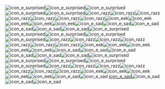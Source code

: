 ![icon_e_surprised](https://user-images.githubusercontent.com/63570012/157149821-8a133be3-9d8d-4fc5-add2-5abacdb2fb8e.gif)![icon_e_surprised](https://user-images.githubusercontent.com/63570012/157149821-8a133be3-9d8d-4fc5-add2-5abacdb2fb8e.gif)![icon_e_surprised](https://user-images.githubusercontent.com/63570012/157149821-8a133be3-9d8d-4fc5-add2-5abacdb2fb8e.gif)![icon_e_surprised](https://user-images.githubusercontent.com/63570012/157149821-8a133be3-9d8d-4fc5-add2-5abacdb2fb8e.gif)![icon_e_surprised](https://user-images.githubusercontent.com/63570012/157149821-8a133be3-9d8d-4fc5-add2-5abacdb2fb8e.gif)![icon_razz](https://user-images.githubusercontent.com/63570012/157149829-519fe727-45ae-4e21-ab57-efe66b647af6.gif)![icon_razz](https://user-images.githubusercontent.com/63570012/157149829-519fe727-45ae-4e21-ab57-efe66b647af6.gif)![icon_razz](https://user-images.githubusercontent.com/63570012/157149829-519fe727-45ae-4e21-ab57-efe66b647af6.gif)![icon_razz](https://user-images.githubusercontent.com/63570012/157149829-519fe727-45ae-4e21-ab57-efe66b647af6.gif)![icon_razz](https://user-images.githubusercontent.com/63570012/157149829-519fe727-45ae-4e21-ab57-efe66b647af6.gif)![icon_razz](https://user-images.githubusercontent.com/63570012/157149829-519fe727-45ae-4e21-ab57-efe66b647af6.gif)![icon_razz](https://user-images.githubusercontent.com/63570012/157149829-519fe727-45ae-4e21-ab57-efe66b647af6.gif)![icon_eek](https://user-images.githubusercontent.com/63570012/157149849-2f64ef30-ac2b-4e23-9b22-0f91cbe95b60.gif)![icon_eek](https://user-images.githubusercontent.com/63570012/157149849-2f64ef30-ac2b-4e23-9b22-0f91cbe95b60.gif)![icon_eek](https://user-images.githubusercontent.com/63570012/157149849-2f64ef30-ac2b-4e23-9b22-0f91cbe95b60.gif)![icon_eek](https://user-images.githubusercontent.com/63570012/157149849-2f64ef30-ac2b-4e23-9b22-0f91cbe95b60.gif)![icon_eek](https://user-images.githubusercontent.com/63570012/157149849-2f64ef30-ac2b-4e23-9b22-0f91cbe95b60.gif)![icon_e_sad](https://user-images.githubusercontent.com/63570012/157149866-ee64c82b-b5de-4247-9fc6-ba84d373f97c.gif)![icon_e_sad](https://user-images.githubusercontent.com/63570012/157149866-ee64c82b-b5de-4247-9fc6-ba84d373f97c.gif)![icon_e_sad](https://user-images.githubusercontent.com/63570012/157149866-ee64c82b-b5de-4247-9fc6-ba84d373f97c.gif)![icon_e_sad](https://user-images.githubusercontent.com/63570012/157149866-ee64c82b-b5de-4247-9fc6-ba84d373f97c.gif)![icon_e_sad](https://user-images.githubusercontent.com/63570012/157149866-ee64c82b-b5de-4247-9fc6-ba84d373f97c.gif)![icon_e_sad](https://user-images.githubusercontent.com/63570012/157149866-ee64c82b-b5de-4247-9fc6-ba84d373f97c.gif)![icon_e_surprised](https://user-images.githubusercontent.com/63570012/157149821-8a133be3-9d8d-4fc5-add2-5abacdb2fb8e.gif)![icon_e_surprised](https://user-images.githubusercontent.com/63570012/157149821-8a133be3-9d8d-4fc5-add2-5abacdb2fb8e.gif)![icon_e_surprised](https://user-images.githubusercontent.com/63570012/157149821-8a133be3-9d8d-4fc5-add2-5abacdb2fb8e.gif)![icon_e_surprised](https://user-images.githubusercontent.com/63570012/157149821-8a133be3-9d8d-4fc5-add2-5abacdb2fb8e.gif)![icon_e_surprised](https://user-images.githubusercontent.com/63570012/157149821-8a133be3-9d8d-4fc5-add2-5abacdb2fb8e.gif)![icon_razz](https://user-images.githubusercontent.com/63570012/157149829-519fe727-45ae-4e21-ab57-efe66b647af6.gif)![icon_razz](https://user-images.githubusercontent.com/63570012/157149829-519fe727-45ae-4e21-ab57-efe66b647af6.gif)![icon_razz](https://user-images.githubusercontent.com/63570012/157149829-519fe727-45ae-4e21-ab57-efe66b647af6.gif)![icon_razz](https://user-images.githubusercontent.com/63570012/157149829-519fe727-45ae-4e21-ab57-efe66b647af6.gif)![icon_razz](https://user-images.githubusercontent.com/63570012/157149829-519fe727-45ae-4e21-ab57-efe66b647af6.gif)![icon_razz](https://user-images.githubusercontent.com/63570012/157149829-519fe727-45ae-4e21-ab57-efe66b647af6.gif)![icon_razz](https://user-images.githubusercontent.com/63570012/157149829-519fe727-45ae-4e21-ab57-efe66b647af6.gif)![icon_eek](https://user-images.githubusercontent.com/63570012/157149849-2f64ef30-ac2b-4e23-9b22-0f91cbe95b60.gif)![icon_eek](https://user-images.githubusercontent.com/63570012/157149849-2f64ef30-ac2b-4e23-9b22-0f91cbe95b60.gif)![icon_eek](https://user-images.githubusercontent.com/63570012/157149849-2f64ef30-ac2b-4e23-9b22-0f91cbe95b60.gif)![icon_eek](https://user-images.githubusercontent.com/63570012/157149849-2f64ef30-ac2b-4e23-9b22-0f91cbe95b60.gif)![icon_eek](https://user-images.githubusercontent.com/63570012/157149849-2f64ef30-ac2b-4e23-9b22-0f91cbe95b60.gif)![icon_e_sad](https://user-images.githubusercontent.com/63570012/157149866-ee64c82b-b5de-4247-9fc6-ba84d373f97c.gif)![icon_e_sad](https://user-images.githubusercontent.com/63570012/157149866-ee64c82b-b5de-4247-9fc6-ba84d373f97c.gif)![icon_e_sad](https://user-images.githubusercontent.com/63570012/157149866-ee64c82b-b5de-4247-9fc6-ba84d373f97c.gif)![icon_e_sad](https://user-images.githubusercontent.com/63570012/157149866-ee64c82b-b5de-4247-9fc6-ba84d373f97c.gif)![icon_e_sad](https://user-images.githubusercontent.com/63570012/157149866-ee64c82b-b5de-4247-9fc6-ba84d373f97c.gif)![icon_e_sad](https://user-images.githubusercontent.com/63570012/157149866-ee64c82b-b5de-4247-9fc6-ba84d373f97c.gif)![icon_e_surprised](https://user-images.githubusercontent.com/63570012/157149821-8a133be3-9d8d-4fc5-add2-5abacdb2fb8e.gif)![icon_e_surprised](https://user-images.githubusercontent.com/63570012/157149821-8a133be3-9d8d-4fc5-add2-5abacdb2fb8e.gif)![icon_e_surprised](https://user-images.githubusercontent.com/63570012/157149821-8a133be3-9d8d-4fc5-add2-5abacdb2fb8e.gif)![icon_e_surprised](https://user-images.githubusercontent.com/63570012/157149821-8a133be3-9d8d-4fc5-add2-5abacdb2fb8e.gif)![icon_e_surprised](https://user-images.githubusercontent.com/63570012/157149821-8a133be3-9d8d-4fc5-add2-5abacdb2fb8e.gif)![icon_razz](https://user-images.githubusercontent.com/63570012/157149829-519fe727-45ae-4e21-ab57-efe66b647af6.gif)![icon_razz](https://user-images.githubusercontent.com/63570012/157149829-519fe727-45ae-4e21-ab57-efe66b647af6.gif)![icon_razz](https://user-images.githubusercontent.com/63570012/157149829-519fe727-45ae-4e21-ab57-efe66b647af6.gif)![icon_razz](https://user-images.githubusercontent.com/63570012/157149829-519fe727-45ae-4e21-ab57-efe66b647af6.gif)![icon_razz](https://user-images.githubusercontent.com/63570012/157149829-519fe727-45ae-4e21-ab57-efe66b647af6.gif)![icon_razz](https://user-images.githubusercontent.com/63570012/157149829-519fe727-45ae-4e21-ab57-efe66b647af6.gif)![icon_razz](https://user-images.githubusercontent.com/63570012/157149829-519fe727-45ae-4e21-ab57-efe66b647af6.gif)![icon_eek](https://user-images.githubusercontent.com/63570012/157149849-2f64ef30-ac2b-4e23-9b22-0f91cbe95b60.gif)![icon_eek](https://user-images.githubusercontent.com/63570012/157149849-2f64ef30-ac2b-4e23-9b22-0f91cbe95b60.gif)![icon_eek](https://user-images.githubusercontent.com/63570012/157149849-2f64ef30-ac2b-4e23-9b22-0f91cbe95b60.gif)![icon_eek](https://user-images.githubusercontent.com/63570012/157149849-2f64ef30-ac2b-4e23-9b22-0f91cbe95b60.gif)![icon_eek](https://user-images.githubusercontent.com/63570012/157149849-2f64ef30-ac2b-4e23-9b22-0f91cbe95b60.gif)![icon_e_sad](https://user-images.githubusercontent.com/63570012/157149866-ee64c82b-b5de-4247-9fc6-ba84d373f97c.gif)![icon_e_sad](https://user-images.githubusercontent.com/63570012/157149866-ee64c82b-b5de-4247-9fc6-ba84d373f97c.gif) [icon_e_sad](https://user-images.githubusercontent.com/63570012/157149866-ee64c82b-b5de-4247-9fc6-ba84d373f97c.gif)![icon_e_sad](https://user-images.githubusercontent.com/63570012/157149866-ee64c82b-b5de-4247-9fc6-ba84d373f97c.gif)![icon_e_sad](https://user-images.githubusercontent.com/63570012/157149866-ee64c82b-b5de-4247-9fc6-ba84d373f97c.gif)![icon_e_sad](https://user-images.githubusercontent.com/63570012/157149866-ee64c82b-b5de-4247-9fc6-ba84d373f97c.gif)
